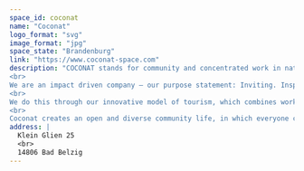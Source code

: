 ```yaml
---
space_id: coconat
name: "Coconat"
logo_format: "svg"
image_format: "jpg"
space_state: "Brandenburg"
link: "https://www.coconat-space.com"
description: "COCONAT stands for community and concentrated work in nature
<br>
We are an impact driven company – our purpose statement: Inviting. Inspiring. Inventing sustainable stuff.
<br>
We do this through our innovative model of tourism, which combines workation, coworking, coliving, a maker's space and special projects focusing on rural development.
<br>
Coconat creates an open and diverse community life, in which everyone can pursue their individual and collective visions, no matter in which area. The goal is an inclusive and inspiring environment for all people."
address: |
  Klein Glien 25
  <br>
  14806 Bad Belzig
---
```

